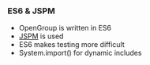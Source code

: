 ###  ES6 & JSPM

* OpenGroup is written in ES6
* [JSPM](http://jspm.io/) is used
* ES6 makes testing more difficult
* System.import() for dynamic includes